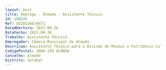 ```yaml
--- 
layout: post
title: Emprego - Almada - Assistente Técnico
Id: 100226
Ref: OE202208/0471
DataAbertura: 2022-08-16
DataFecho: 2022-08-30
Trabalho: Assistente Técnico
Empregador: Câmara Municipal de Almada
Descricao: Assistente Técnico para a Divisão de Museus e Património Cultural, do Departamento de Cultura, da Direção Municipal de Desenvolvimento Social.Descrição das principais tarefas e atividades a desenvolver Assegurar o funcionamento dos serviços de atendimento ao público, designadamente   Acolher o cidadão, diagnosticar as suas necessidades e garantir a realização do serviço ou o devido encaminhamento   Prestar informações de carácter geral sobre as atividades, a organização e o funcionamento dos serviços   Garantir todos os procedimentos administrativos inerentes aos serviços, como efetuar o registo diário e mensal de visitantes do(s) equipamento(s), vender e registar as transações efetuadas e conferir registos de caixa   Zelar pela integridade do património que lhe está diretamente confiado, executando as tarefas necessárias de manutenção, vigilância e segurança dos serviços   Arrumar o espaço de atendimento de acordo com os critérios estabelecidos, nomeadamente no que respeita à exposição dos bens produtos para venda na loja   Elaborar inventário dos bens produtos em stock   Apoiar as ações atividades realizadas pela unidade orgânica a que se encontra afeto   Participar no controlo qualitativo dos serviços   Manter a harmonia no local de trabalho e a boa relação entre colegas.Competências Profissionais Específicas   Domínio da língua portuguesa   Conhecimentos da língua inglesa   Domínio das regras e técnicas do atendimento ao público    Literacia informática, em particular domínio dos programas Word e Excell.Competências Pessoais   Orientação para o serviço público   Iniciativa e autonomia    Profissionalismo    Trabalho em equipa e cooperação   Tolerância à pressão e contrariedades.
CodigoPostal: 2800-158 ALMADA
Concelho: Almada
Distrito: Setúbal
--- 
```


